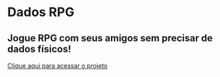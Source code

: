 # Dados RPG
## Jogue RPG com seus amigos sem precisar de dados físicos!
[Clique aqui para acessar o projeto](https://analumarcal.github.io/dados-rpg/)
